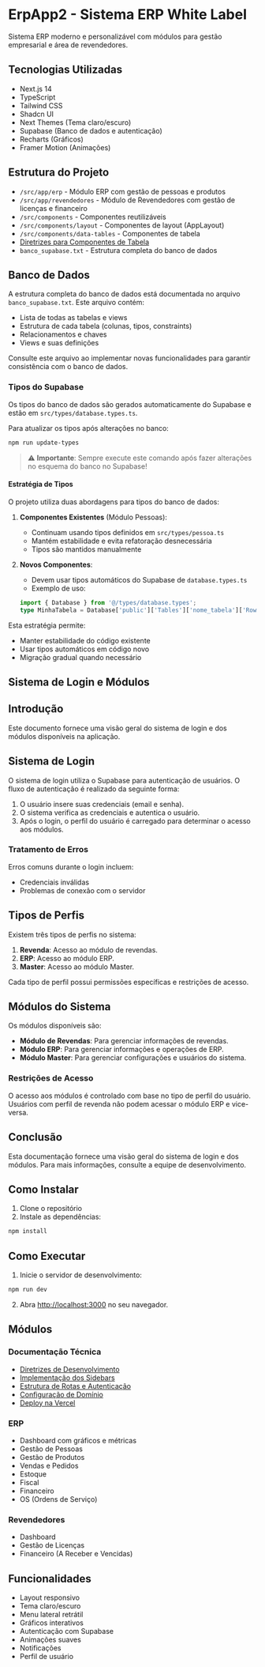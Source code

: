 # ErpApp2 - Sistema ERP White Label

Sistema ERP moderno e personalizável com módulos para gestão empresarial e área de revendedores.

## Tecnologias Utilizadas

- Next.js 14
- TypeScript
- Tailwind CSS
- Shadcn UI
- Next Themes (Tema claro/escuro)
- Supabase (Banco de dados e autenticação)
- Recharts (Gráficos)
- Framer Motion (Animações)

## Estrutura do Projeto

- `/src/app/erp` - Módulo ERP com gestão de pessoas e produtos
- `/src/app/revendedores` - Módulo de Revendedores com gestão de licenças e financeiro
- `/src/components` - Componentes reutilizáveis
- `/src/components/layout` - Componentes de layout (AppLayout)
- `/src/components/data-tables` - Componentes de tabela
- [Diretrizes para Componentes de Tabela](src/components/data-tables/README.md)
- `banco_supabase.txt` - Estrutura completa do banco de dados

## Banco de Dados

A estrutura completa do banco de dados está documentada no arquivo `banco_supabase.txt`. Este arquivo contém:
- Lista de todas as tabelas e views
- Estrutura de cada tabela (colunas, tipos, constraints)
- Relacionamentos e chaves
- Views e suas definições

Consulte este arquivo ao implementar novas funcionalidades para garantir consistência com o banco de dados.

### Tipos do Supabase

Os tipos do banco de dados são gerados automaticamente do Supabase e estão em `src/types/database.types.ts`.

Para atualizar os tipos após alterações no banco:
```bash
npm run update-types
```

> ⚠️ **Importante**: Sempre execute este comando após fazer alterações no esquema do banco no Supabase!

#### Estratégia de Tipos

O projeto utiliza duas abordagens para tipos do banco de dados:

1. **Componentes Existentes** (Módulo Pessoas):
   - Continuam usando tipos definidos em `src/types/pessoa.ts`
   - Mantém estabilidade e evita refatoração desnecessária
   - Tipos são mantidos manualmente

2. **Novos Componentes**:
   - Devem usar tipos automáticos do Supabase de `database.types.ts`
   - Exemplo de uso:
   ```typescript
   import { Database } from '@/types/database.types';
   type MinhaTabela = Database['public']['Tables']['nome_tabela']['Row'];
   ```

Esta estratégia permite:
- Manter estabilidade do código existente
- Usar tipos automáticos em código novo
- Migração gradual quando necessário

## Sistema de Login e Módulos

## Introdução
Este documento fornece uma visão geral do sistema de login e dos módulos disponíveis na aplicação.

## Sistema de Login
O sistema de login utiliza o Supabase para autenticação de usuários. O fluxo de autenticação é realizado da seguinte forma:
1. O usuário insere suas credenciais (email e senha).
2. O sistema verifica as credenciais e autentica o usuário.
3. Após o login, o perfil do usuário é carregado para determinar o acesso aos módulos.

### Tratamento de Erros
Erros comuns durante o login incluem:
- Credenciais inválidas
- Problemas de conexão com o servidor

## Tipos de Perfis
Existem três tipos de perfis no sistema:
1. **Revenda**: Acesso ao módulo de revendas.
2. **ERP**: Acesso ao módulo ERP.
3. **Master**: Acesso ao módulo Master.

Cada tipo de perfil possui permissões específicas e restrições de acesso.

## Módulos do Sistema
Os módulos disponíveis são:
- **Módulo de Revendas**: Para gerenciar informações de revendas.
- **Módulo ERP**: Para gerenciar informações e operações de ERP.
- **Módulo Master**: Para gerenciar configurações e usuários do sistema.

### Restrições de Acesso
O acesso aos módulos é controlado com base no tipo de perfil do usuário. Usuários com perfil de revenda não podem acessar o módulo ERP e vice-versa.

## Conclusão
Esta documentação fornece uma visão geral do sistema de login e dos módulos. Para mais informações, consulte a equipe de desenvolvimento.

## Como Instalar

1. Clone o repositório
2. Instale as dependências:
```bash
npm install
```

## Como Executar

1. Inicie o servidor de desenvolvimento:
```bash
npm run dev
```

2. Abra [http://localhost:3000](http://localhost:3000) no seu navegador.

## Módulos

### Documentação Técnica
- [Diretrizes de Desenvolvimento](docs/DIRETRIZES.md)
- [Implementação dos Sidebars](docs/sidebar_implementation.md)
- [Estrutura de Rotas e Autenticação](docs/auth_routes_structure.md)
- [Configuração de Domínio](docs/configuracao_dominio.md)
- [Deploy na Vercel](docs/vercel_deploy.md)

### ERP
- Dashboard com gráficos e métricas
- Gestão de Pessoas
- Gestão de Produtos
- Vendas e Pedidos
- Estoque
- Fiscal
- Financeiro
- OS (Ordens de Serviço)

### Revendedores
- Dashboard
- Gestão de Licenças
- Financeiro (A Receber e Vencidas)

## Funcionalidades

- Layout responsivo
- Tema claro/escuro
- Menu lateral retrátil
- Gráficos interativos
- Autenticação com Supabase
- Animações suaves
- Notificações
- Perfil de usuário
